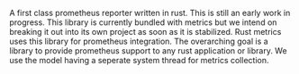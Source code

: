 A first class prometheus reporter written in rust. This is still an early work in progress. 
This library is currently bundled with metrics but we intend on breaking it out into its own
project as soon as it is stabilized. Rust metrics uses this library for prometheus integration.
The overarching goal is a library to provide prometheus support to any rust application or library.
We use the model having a seperate system thread for metrics collection.
